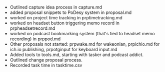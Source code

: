 - Outlined capture idea process
in capture.md
- added proposal snippets to PoDesy system in proposal.md
- worked on project time tracking in prptimetracking.md
- worked on headset button triggering memo record in prpheadsetrecord.md
- worked on podcast bookmarking system (that's tied to headset memo recording) in prppod.md
- Other proposals not started: prpwake.md for wakeonlan, prpichio.md for ich.io publishing, prpotginput for keyboard input.md
- Added tools to tools.md, starting with tasker and podcast addict. 
- Outlined change proposal process.
- Recorded task time in tasktime.csv
